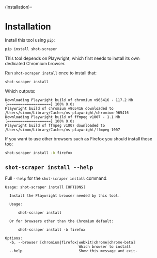 (installation)=

# Installation

Install this tool using `pip`:
```bash
pip install shot-scraper
```
This tool depends on Playwright, which first needs to install its own dedicated Chromium browser.

Run `shot-scraper install` once to install that:
```bash
shot-scraper install
```
Which outputs:
```
Downloading Playwright build of chromium v965416 - 117.2 Mb [====================] 100% 0.0s 
Playwright build of chromium v965416 downloaded to /Users/simon/Library/Caches/ms-playwright/chromium-965416
Downloading Playwright build of ffmpeg v1007 - 1.1 Mb [====================] 100% 0.0s 
Playwright build of ffmpeg v1007 downloaded to /Users/simon/Library/Caches/ms-playwright/ffmpeg-1007
```
If you want to use other browsers such as Firefox you should install those too:
```bash
shot-scraper install -b firefox
```

## `shot-scraper install --help`

Full `--help` for the `shot-scraper install` command:
<!-- [[[cog
import cog
from shot_scraper import cli
from click.testing import CliRunner
runner = CliRunner()
result = runner.invoke(cli.cli, ["install", "--help"])
help = result.output.replace("Usage: cli", "Usage: shot-scraper")
cog.out(
    "```\n{}\n```\n".format(help.strip())
)
]]] -->
```
Usage: shot-scraper install [OPTIONS]

  Install the Playwright browser needed by this tool.

  Usage:

      shot-scraper install

  Or for browsers other than the Chromium default:

      shot-scraper install -b firefox

Options:
  -b, --browser [chromium|firefox|webkit|chrome|chrome-beta]
                                  Which browser to install
  --help                          Show this message and exit.
```
<!-- [[[end]]] -->
